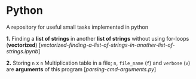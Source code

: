 # Python
A repository for useful small tasks implemented in python

**1.** Finding a **list of strings** in another **list of strings** without using for-loops (**vectorized**) [*vectorized-finding-a-list-of-strings-in-another-list-of-strings.ipynb*]

**2.** Storing ``n`` x ```n``` Multiplication table in a file; `n`, `file_name` (`f`) and `verbose` (`v`) are **arguments** of this program [*parsing-cmd-arguments.py*]
